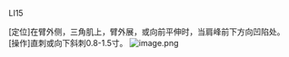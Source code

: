 LI15

[定位]在臂外侧，三角肌上，臂外展，或向前平伸时，当肩峰前下方向凹陷处。
[操作]直刺或向下斜刺0.8-1.5寸。
![image.png](https://picgo18719498306.oss-cn-guangzhou.aliyuncs.com/20250423171950552.png)


